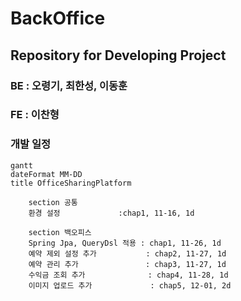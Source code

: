 # BackOffice

## Repository for Developing Project

### BE : 오령기, 최한성, 이동훈

### FE : 이찬형

### 개발 일정

```mermaid
gantt
dateFormat MM-DD
title OfficeSharingPlatform

    section 공통
    환경 설정             :chap1, 11-16, 1d

    section 백오피스
    Spring Jpa, QueryDsl 적용 : chap1, 11-26, 1d
    예약 제외 설정 추가           : chap2, 11-27, 1d
    예약 관리 추가               : chap3, 11-27, 1d
    수익금 조회 추가              : chap4, 11-28, 1d
    이미지 업로드 추가             : chap5, 12-01, 2d

```
